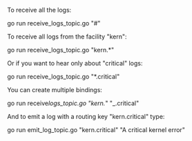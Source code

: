 To receive all the logs:

go run receive_logs_topic.go "#"

To receive all logs from the facility "kern":

go run receive_logs_topic.go "kern.\*"

Or if you want to hear only about "critical" logs:

go run receive_logs_topic.go "\*.critical"

You can create multiple bindings:

go run receive*logs_topic.go "kern.*" "\_.critical"

And to emit a log with a routing key "kern.critical" type:

go run emit_log_topic.go "kern.critical" "A critical kernel error"
